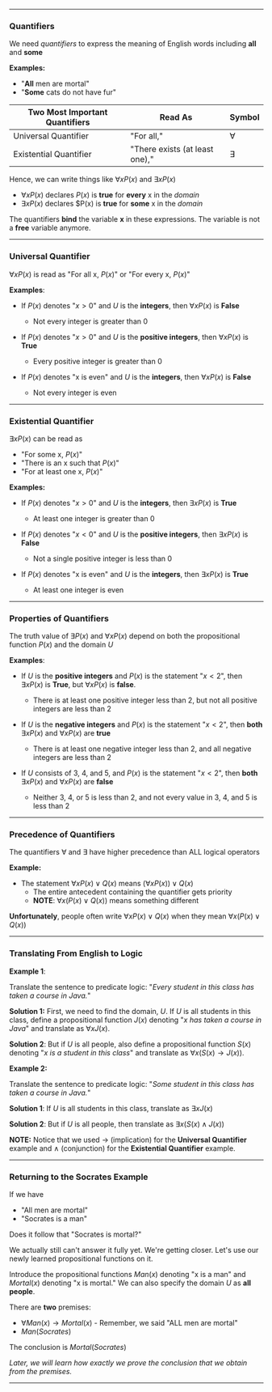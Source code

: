 - - -
### Quantifiers

We need *quantifiers* to express the meaning of English words including **all** and **some**

**Examples:**
- "**All** men are mortal"
- "**Some** cats do not have fur"

| Two Most Important Quantifiers | Read As | Symbol |
| ---- | ---- | ---- |
| Universal Quantifier | "For all," | $\forall$ |
| Existential Quantifier | "There exists (at least one)," | $\exists$ |

Hence, we can write things like $\forall x P(x)$ and $\exists x P(x)$
- $\forall x P(x)$ declares $P(x)$ is **true** for **every** x in the *domain*
- $\exists x P(x)$ declares $P(x) is **true** for **some** x in the *domain*

The quantifiers **bind** the variable **x** in these expressions. 
The variable is not a **free** variable anymore.

- - -
### Universal Quantifier

$\forall x P(x)$ is read as "For all x, $P(x)$" or "For every x, $P(x)$"

**Examples**:
- If $P(x)$ denotes "$x>0$" and $U$ is the **integers**, then $\forall x P(x)$ is **False**
	- Not every integer is greater than 0

- If $P(x)$ denotes "$x>0$" and $U$ is the **positive integers**, then $\forall x P(x)$ is **True**
	- Every positive integer is greater than 0

- If $P(x)$ denotes "x is even" and $U$ is the **integers**, then $\forall x P(x)$ is **False**
	- Not every integer is even

 - - -
### Existential Quantifier

$\exists x P(x)$ can be read as
- "For some x, $P(x)$"
- "There is an x such that $P(x)$"
- "For at least one x, $P(x)$"


**Examples:**
- If $P(x)$ denotes "$x>0$" and $U$ is the **integers**, then $\exists x P(x)$ is **True**
	- At least one integer is greater than 0

- If $P(x)$ denotes "$x<0$" and $U$ is the **positive integers**, then $\exists x P(x)$ is **False**
	- Not a single positive integer is less than 0

- If $P(x)$ denotes "x is even" and $U$ is the **integers**, then $\exists x P(x)$ is **True**
	- At least one integer is even

- - -
### Properties of Quantifiers

The truth value of $\exists P(x)$ and $\forall x P(x)$ depend on both the propositional function $P(x)$ and the domain $U$

**Examples**:
- If $U$ is the **positive integers** and $P(x)$ is the statement "$x<2$", then $\exists x P(x)$ is **True**, but $\forall x P(x)$ is **false**.
	- There is at least one positive integer less than 2, but not all positive integers are less than 2

- If $U$ is the **negative integers** and $P(x)$ is the statement "$x<2$", then **both** $\exists x P(x)$ and $\forall x P(x)$ are **true**
	- There is at least one negative integer less than 2, and all negative integers are less than 2

- If $U$ consists of 3, 4, and 5, and $P(x)$ is the statement "$x<2$", then **both** $\exists x P(x)$ and $\forall x P(x)$ are **false**
	- Neither 3, 4, or 5 is less than 2, and not every value in 3, 4, and 5 is less than 2

- - -
### Precedence of Quantifiers

The quantifiers $\forall$ and $\exists$ have higher precedence than ALL logical operators

**Example:**
- The statement $\forall x P(x) \lor Q(x)$ means $(\forall x P(x)) \lor Q(x)$
	- The entire antecedent containing the quantifier gets priority
	- **NOTE**: $\forall x (P(x) \lor Q(x))$ means something different

**Unfortunately**, people often write $\forall x P(x) \lor Q(x)$ when they mean $\forall x (P(x) \lor Q(x))$

- - -
### Translating From English to Logic

**Example 1**: 

Translate the sentence to predicate logic:
"*Every student in this class has taken a course in Java.*"

**Solution 1:**
First, we need to find the domain, $U$. If $U$ is all students in this class, define a propositional function $J(x)$ denoting "*x has taken a course in Java*" and translate as $\forall x J(x)$.

**Solution 2**:
But if $U$ is all people, also define a propositional function $S(x)$ denoting "*x is a student in this class*" and translate as $\forall x(S(x)\to J(x))$.

**Example 2:** 

Translate the sentence to predicate logic:
"*Some student in this class has taken a course in Java.*"

**Solution 1**:
If $U$ is all students in this class, translate as $\exists x J(x)$ 

**Solution 2**:
But if $U$ is all people, then translate as $\exists x (S(x) \land J(x))$

**NOTE:** Notice that we used $\to$ (implication) for the **Universal Quantifier** example and $\land$ (conjunction) for the **Existential Quantifier** example.

- - -
### Returning to the Socrates Example

If we have
- "All men are mortal"
- "Socrates is a man"

Does it follow that "Socrates is mortal?"

We actually still can't answer it fully yet. We're getting closer. Let's use our newly learned propositional functions on it.

Introduce the propositional functions $Man(x)$ denoting "x is a man" and $Mortal(x)$ denoting "x is mortal." We can also specify the domain $U$ as **all people**.

There are **two** premises:
- $\forall Man(x) \to Mortal(x)$ - Remember, we said "ALL men are mortal"
- $Man(Socrates)$

The conclusion is $Mortal(Socrates)$

*Later, we will learn how exactly we prove the conclusion that we obtain from the premises.*

- - -
